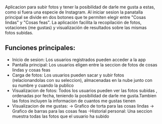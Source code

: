 Aplicacion para subir fotos y tener la posibilidad de darle me gusta a estas, como si fuera una especie de Instagram. Al iniciar sesion la panatalla principal se divide en dos botones que te permiten elegir entre "Cosas lindas" y "Cosas feas".
 La aplicación facilita la recopilación de fotos, votaciones (me gustas) y visualización de resultados sobre las mismas fotos subidas.

## Funciones principales:
  - Inicio de sesion: Los usuarios registrados pueden acceder a la app
  - Pantalla principal: Los usuarios eligen entre la seccion de fotos de cosas lindas y cosas feas
  - Carga de fotos: Los usuarios pueden sacar y subir fotos (relacionandolas con su seleccion), almacenadas en la nube junto con su numbre y cuando la publico
  - Visualizacion de fotos: Todos los usuarios pueden ver las fotos subidas , ordenadas por fecha, teniendo la posibilidad de darle me gusta.Tambien las fotos incluyen la informacion de cuantos me gustas tienen 
  - Visualizacion de me gustas:
      -> Grafico de torta para las cosas lindas
      -> Grafico de barras para las cosas feas
  -Historial personal: Una seccion muestra todas las fotos que el usuario ha subido
